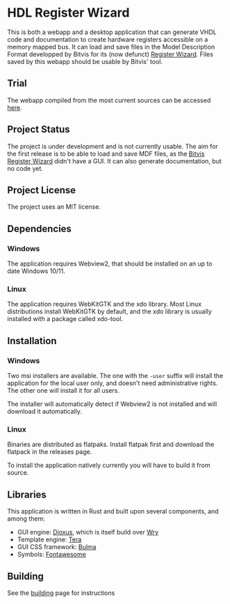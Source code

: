 # HDL Register Wizard

This is both a webapp and a desktop application that can generate VHDL code and documentation to create hardware registers accessible on a memory mapped bus. It can load and save files in the Model Description Format developped by Bitvis for its (now defunct) [Register Wizard](https://bitvis.no/dev-tools/register-wizard/). Files saved by this webapp should be usable by Bitvis' tool.

## Trial

The webapp compiled from the most current sources can be accessed [here](https://daixiwen.github.io/hdl-register-wizard/).

## Project Status

The project is under development and is not currently usable. The aim for the first release is to be able to load and save MDF files, as the [Bitvis Register Wizard](https://bitvis.no/dev-tools/register-wizard/) didn't have a GUI. It can also generate documentation, but no code yet.

## Project License

The project uses an MIT license.

## Dependencies

### Windows

The application requires Webview2, that should be installed on an up to date Windows 10/11.

### Linux

The application requires WebKitGTK and the xdo library. Most Linux distributions install WebKitGTK by default, and the xdo library is usually installed with a package called xdo-tool.

## Installation

### Windows

Two msi installers are available. The one with the `-user` suffix will install the application for the local user only, and doesn't need administrative rights. The other one will install it for all users.

The installer will automatically detect if Webview2 is not installed and will download it automatically.

### Linux

Binaries are distributed as flatpaks. Install flatpak first and download the flatpack in the releases page.

To install the application natively currently you will have to build it from source.

## Libraries

This application is written in Rust and built upon several components, and among them:
- GUI engine: [Dioxus](https://dioxuslabs.com/), which is itself build over [Wry](https://github.com/tauri-apps/wry)
- Template engine: [Tera](https://keats.github.io/tera/)
- GUI CSS framework: [Bulma](https://bulma.io/)
- Symbols: [Fontawesome](https://fontawesome.com/)

## Building

See the [building](BUILDING.md) page for instructions
